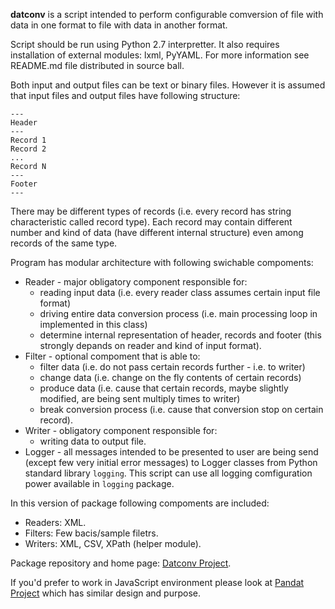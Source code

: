 **datconv** is a script intended to perform configurable comversion of file
with data in one format to file with data in another format.

Script should be run using Python 2.7 interpretter. It also requires
installation of external modules: lxml, PyYAML. For more information see
README.md file distributed in source ball.

Both input and output files can be text or binary files. However it is
assumed that input files and output files have following structure: 
```
---
Header 
---
Record 1 
Record 2 
... 
Record N 
--- 
Footer
---
```
There may be different types of records (i.e. every record has string
characteristic called record type). Each record may contain different
number and kind of data (have different internal structure) even among
records of the same type.

Program has modular architecture with following swichable compoments:

- Reader - major obligatory component responsible for: 
  - reading input data (i.e. every reader class assumes certain input file format) 
  - driving entire data conversion process (i.e. main processing loop in implemented in this class) 
  - determine internal representation of header, records and footer (this strongly depands on reader and kind of input format).
- Filter - optional compoment that is able to: 
  - filter data (i.e. do not pass certain records further - i.e. to writer)
  - change data (i.e. change on the fly contents of certain records) 
  - produce data (i.e. cause that certain records, maybe slightly modified, are being sent multiply times to writer) 
  - break conversion process (i.e. cause that conversion stop on certain record). 
- Writer - obligatory component responsible for: 
  - writing data to output file. 
- Logger - all messages intended to be presented to user are being send 
  (except few very initial error messages) to Logger classes from Python standard
library `logging`. This script can use all logging comfiguration power available in `logging` package.

In this version of package following compoments are included: 

- Readers: XML. 
- Filters: Few bacis/sample filetrs.
- Writers: XML, CSV, XPath (helper module).

Package repository and home page: [Datconv Project](https://github.com/gwierzchowski/datconv).

If you'd prefer to work in JavaScript environment please look at [Pandat Project](https://github.com/pandat-team/pandat/) which has similar design and purpose.
